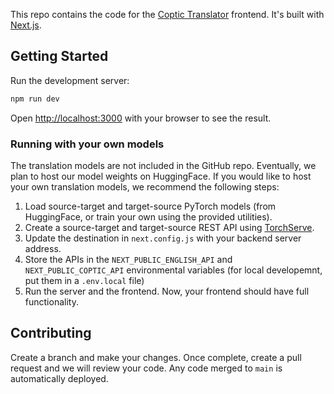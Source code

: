 This repo contains the code for the [Coptic Translator](https://www.coptictranslator.com/) frontend. It's built with [Next.js](https://nextjs.org/).

## Getting Started

Run the development server:

```bash
npm run dev
```

Open [http://localhost:3000](http://localhost:3000) with your browser to see the result.

### Running with your own models

The translation models are not included in the GitHub repo. Eventually, we plan to host our model weights on HuggingFace. If you would like to host your own translation models, we recommend the following steps:
1. Load source-target and target-source PyTorch models (from HuggingFace, or train your own using the provided utilities).
2. Create a source-target and target-source REST API using [TorchServe](https://pytorch.org/serve/).
3. Update the destination in `next.config.js` with your backend server address.
4. Store the APIs in the `NEXT_PUBLIC_ENGLISH_API` and `NEXT_PUBLIC_COPTIC_API` environmental variables (for local developemnt, put them in a `.env.local` file)
5. Run the server and the frontend. Now, your frontend should have full functionality.


## Contributing

Create a branch and make your changes. Once complete, create a pull request and we will review your code. Any code merged to `main` is automatically deployed. 